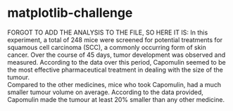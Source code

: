 # matplotlib-challenge
FORGOT TO ADD THE ANALYSIS TO THE FILE, SO HERE IT IS:
In this experiment, a total of 248 mice were screened for potential treatments for squamous cell carcinoma (SCC), a commonly occurring form of skin cancer.
Over the course of 45 days, tumor development was observed and measured. 
According to the data over this period, Capomulin seemed to be the most effective pharmaceutical treatment in dealing with the size of the tumour.  
Compared to the other medicines, mice who took Capomulin, had a much smaller tumour volume on average. 
According to the data provided, Capomulin made the tumour at least 20% smaller than any other medicine.   
